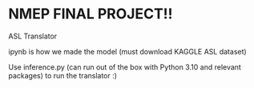 # NMEP FINAL PROJECT!!

ASL Translator

ipynb is how we made the model (must download KAGGLE ASL dataset)

Use inference.py (can run out of the box with Python 3.10 and relevant packages) to run the translator :)
